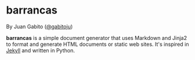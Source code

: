 barrancas
=========

By Juan Gabito ([@gabitoju](https://twitter.com/gabitoju))

**barrancas** is a simple document generator that uses Markdown and Jinja2
to format and generate HTML documents or static web sites. It's inspired in 
[Jekyll](http://jekyllrb.com/) and written in Python.
